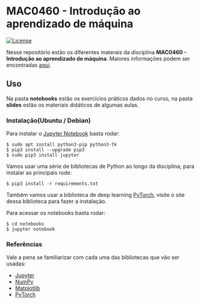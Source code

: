 # MAC0460 - Introdução ao aprendizado de máquina
[![License](https://img.shields.io/github/license/mashape/apistatus.svg?maxAge=2592000)](https://github.com/MLIME/MAC0460/blob/master/LICENSE)


Nesse repositório estão os diferentes materais da disciplina **MAC0460 - Introdução ao aprendizado de máquina**.
Maiores informações podem ser encontradas [aqui](https://uspdigital.usp.br/jupiterweb/obterDisciplina?sgldis=MAC0460).

## Uso

Na pasta **notebooks** estão os exercícios práticos dados no curso, na pasta **slides** estão os materiais didáticos de algumas aulas. 

### Instalação(Ubuntu / Debian)
Para instalar o [Jupyter Notebook](http://jupyter.org/) basta rodar:

```
$ sudo apt install python3-pip python3-tk
$ pip3 install --upgrade pip3
$ sudo pip3 install jupyter
```

Vamos usar uma série de bibliotecas de Python ao longo da disciplina, para instalar as principais rode:

```
$ pip3 install -r requirements.txt
```
Também vamos usar a biblioteca de deep learning [PyTorch](https://pytorch.org/), visite o site dessa biblioteca para fazer a instalação.

Para acessar os notebooks basta rodar:

```
$ cd notebooks
$ jupyter notebook
```

### Referências

Vale a pena se familiarizar com cada uma das bibliotecas que vão ser usadas:
- [Jupyter](https://jupyter.readthedocs.io/en/latest/)
- [NumPy](https://docs.scipy.org/doc/numpy-dev/user/quickstart.html)
- [Matplotlib](https://matplotlib.org/tutorials/index.html)
- [PyTorch](https://pytorch.org/tutorials/)

